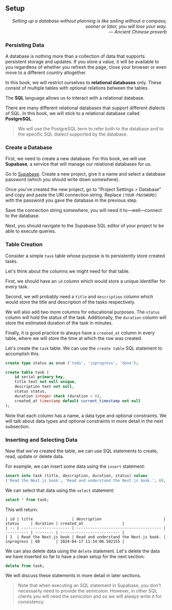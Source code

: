 ## Setup

<div style="text-align: right"> <i> Setting up a database without planning is like sailing without a compass; sooner or later, you will lose your way. <br> — Ancient Chinese proverb </i> </div>

### Persisting Data

A database is nothing more than a collection of data that supports persistent storage and updates.
If you store a value, it will be available to you regardless of whether you refresh the page, close your browser or even move to a different country altogether.

In this book, we will restrict ourselves to **relational databases** only.
These consist of multiple tables with optional relations between the tables.

The **SQL** language allows us to interact with a relational database.

There are many different relational databases that support different dialects of SQL.
In this book, we will stick to a relational database called **PostgreSQL**.

> We will use the PostgreSQL term to refer both to the database and to the specific SQL dialect supported by the database.

### Create a Database

First, we need to create a new database.
For this book, we will use **Supabase**, a service that will manage our relational databases for us.

Go to [Supabase](https://supabase.com).
Create a new project, give it a name and select a database password (which you should write down somewhere).

Once you've created the new project, go to "Project Settings > Database" and copy and paste the URI connection string.
Replace `[YOUR-PASSWORD]` with the password you gave the database in the previous step.

Save the connection string somewhere, you will need it to—well—connect to the database.

Next, you should navigate to the Supabase SQL editor of your project to be able to execute queries.

### Table Creation

Consider a simple `task` table whose purpose is to persistently store created tasks.

Let's think about the columns we might need for that table.

First, we should have an `id` column which would store a unique identifier for every task.

Second, we will probably need a `title` and `description` column which would store the title and description of the tasks respectively.

We will also add two more columns for educational purposes.
The `status` column will hold the status of the task.
Additionally, the `duration` column will store the estimated duration of the task in minutes.

Finally, it is good practice to always have a `created_at` column in every table, where we will store the time at which the row was created.

Let's create the `task` table.
We can use the `create table` SQL statement to accomplish this.

```sql
create type status as enum ('todo', 'inprogress', 'done');

create table task (
    id serial primary key,
    title text not null unique,
    description text not null,
    status status,
    duration integer check (duration > 0),
    created_at timestamp default current_timestamp not null
);
```

Note that each column has a name, a data type and optional constraints.
We will talk about data types and optional constraints in more detail in the next subsection.

### Inserting and Selecting Data

Now that we've created the table, we can use SQL statements to create, read, update or delete data.

For example, we can insert some data using the `insert` statement:

```sql
insert into task (title, description, duration, status) values
('Read the Next.js book', 'Read and understand the Next.js book.', 60, 'inprogress');
```

We can select that data using the `select` statement:

```sql
select * from task;
```

This will return:

```
| id | title                 | description                           | status     | duration | created_at                 |
| -- | --------------------- | ------------------------------------- | ---------- | -------- | -------------------------- |
| 1  | Read the Next.js book | Read and understand the Next.js book. | inprogress | 60       | 2024-04-17 11:34:06.502155 |
```

We can also delete data using the `delete` statement.
Let's delete the data we have inserted so far to have a clean setup for the next section:

```sql
delete from task;
```

We will discuss these statements in more detail in later sections.

> Note that when executing an SQL statement in Supabase, you don't necessarily need to provide the semicolon.
> However, in other SQL clients you will need the semicolon and so we will always write it for consistency.
